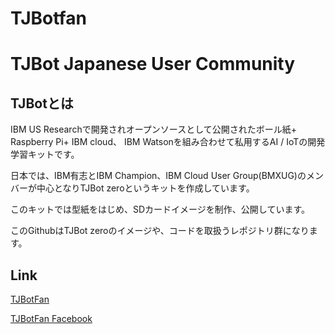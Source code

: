 # TJBotfan

# TJBot Japanese User Community

## TJBotとは

IBM US Researchで開発されオープンソースとして公開されたボール紙+ Raspberry Pi+ IBM cloud、 IBM Watsonを組み合わせて私用するAI / IoTの開発学習キットです。

日本では、IBM有志とIBM Champion、IBM Cloud User Group(BMXUG)のメンバーが中心となりTJBot zeroというキットを作成しています。

このキットでは型紙をはじめ、SDカードイメージを制作、公開しています。

このGithubはTJBot zeroのイメージや、コードを取扱うレポジトリ群になります。


## Link

[TJBotFan](https://tjbotfan.tokyo)

[TJBotFan Facebook](https://www.facebook.com/groups/547028405784779)
